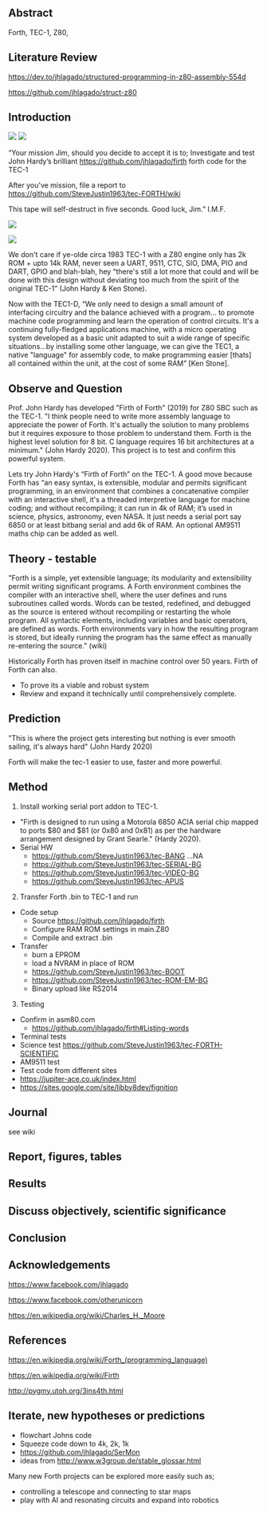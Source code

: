 ## Abstract
Forth, TEC-1, Z80, 

## Literature Review
https://dev.to/jhlagado/structured-programming-in-z80-assembly-554d

https://github.com/jhlagado/struct-z80

## Introduction 

![](https://github.com/SteveJustin1963/tec-FORTH/blob/master/pics/imf-tec-1.png)
![](https://github.com/SteveJustin1963/tec-FORTH/blob/master/pics/forth3d-1.png)

“Your mission Jim, should you decide to accept it is to; 
Investigate and test John Hardy’s brilliant https://github.com/jhlagado/firth forth code for the TEC-1 



After you've mission, file a report to https://github.com/SteveJustin1963/tec-FORTH/wiki

This tape will self-destruct in five seconds. Good luck, Jim.” I.M.F.

![](https://github.com/SteveJustin1963/tec-FORTH/blob/master/pics/smoke-tape.png)

![](https://github.com/SteveJustin1963/tec-FORTH/blob/master/forth3d-1.png)

We don't care if ye-olde circa 1983 TEC-1 with a Z80 engine only has 2k ROM + upto 14k RAM, never seen a UART, 9511, CTC, SIO, DMA, PIO and DART, GPIO and blah-blah, hey “there's still a lot more that could and will be done with this design without deviating too much from the spirit of the original TEC-1” (John Hardy & Ken Stone). 

Now with the TEC1-D, “We only need to design a small amount of interfacing circuitry and the balance achieved with a program… to promote machine code programming and learn the operation of control circuits. It's a continuing fully-fledged applications machine, with a micro operating system developed as a basic unit adapted to suit a wide range of specific situations...by installing some other language, we can give the TEC1, a native "language" for assembly code, to make programming easier [thats] all contained within the unit, at the cost of some RAM” [Ken Stone].  



## Observe and Question 

Prof. John Hardy has developed "Firth of Forth" (2019) for Z80 SBC such as the TEC-1. "I think people need to write more assembly language to appreciate the power of Forth. It's actually the solution to many problems but it requires exposure to those problem to understand them. Forth is the highest level solution for 8 bit. C language requires 16 bit architectures at a minimum." (John Hardy 2020). This project is to test and confirm this powerful system. 

Lets try John Hardy's “Firth of Forth” on the TEC-1. A good move because Forth has “an easy syntax, is extensible, modular and permits significant programming, in an environment that combines a concatenative compiler with an interactive shell, it's a threaded interpretive language for machine coding; and without recompiling; it can run in 4k of RAM; it’s used in science, physics, astronomy, even NASA. It just needs a serial port say 6850 or at least bitbang serial and add 6k of RAM.  An optional AM9511 maths chip can be added as well. 


## Theory - testable
"Forth is a simple, yet extensible language; its modularity and extensibility permit writing significant programs. A Forth environment combines the compiler with an interactive shell, where the user defines and runs subroutines called words. Words can be tested, redefined, and debugged as the source is entered without recompiling or restarting the whole program. All syntactic elements, including variables and basic operators, are defined as words. Forth environments vary in how the resulting program is stored, but ideally running the program has the same effect as manually re-entering the source." (wiki)

Historically Forth has proven itself in machine control over 50 years. Firth of Forth can also.
* To prove its a viable and robust system
* Review and expand it technically until comprehensively complete.


## Prediction
"This is where the project gets interesting but nothing is ever smooth sailing, it's always hard" (John Hardy 2020)

Forth will make the tec-1 easier to use, faster and more powerful.

## Method 

1. Install working serial port addon to TEC-1.
* "Firth is designed to run using a Motorola 6850 ACIA serial chip mapped to ports $80 and $81 (or 0x80 and 0x81) as per the hardware arrangement designed by Grant Searle." (Hardy 2020). 
* Serial HW
  * https://github.com/SteveJustin1963/tec-BANG ...NA
  * https://github.com/SteveJustin1963/tec-SERIAL-BG
  * https://github.com/SteveJustin1963/tec-VIDEO-BG
  * https://github.com/SteveJustin1963/tec-APUS
  
2. Transfer Forth .bin to TEC-1 and run
* Code setup
  * Source https://github.com/jhlagado/firth 
  * Configure RAM ROM settings in main.Z80
  * Compile and extract .bin
* Transfer
  * burn a EPROM
  * load a NVRAM in place of ROM
  * https://github.com/SteveJustin1963/tec-BOOT 
  * https://github.com/SteveJustin1963/tec-ROM-EM-BG 
  * Binary upload like RS2014

3. Testing
* Confirm in asm80.com
  * https://github.com/jhlagado/firth#Listing-words
* Terminal tests
* Science test https://github.com/SteveJustin1963/tec-FORTH-SCIENTIFIC
* AM9511 test 
* Test code from different sites
 * https://jupiter-ace.co.uk/index.html
 * https://sites.google.com/site/libby8dev/fignition

##  Journal
see wiki



## Report, figures, tables

## Results

## Discuss objectively, scientific significance 

## Conclusion 

## Acknowledgements

https://www.facebook.com/jhlagado

https://www.facebook.com/otherunicorn

https://en.wikipedia.org/wiki/Charles_H._Moore

## References
https://en.wikipedia.org/wiki/Forth_(programming_language)

https://en.wikipedia.org/wiki/Firth

http://pygmy.utoh.org/3ins4th.html


## Iterate, new hypotheses or predictions
* flowchart Johns code
* Squeeze code down to 4k, 2k, 1k 
* https://github.com/jhlagado/SerMon
* ideas from http://www.w3group.de/stable_glossar.html 

Many new Forth projects can be explored more easily such as;
* controlling a telescope and connecting to star maps
* play with AI and resonating circuits and expand into robotics 


